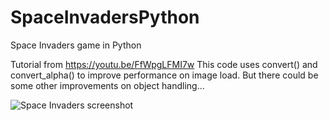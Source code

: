 # SpaceInvadersPython
Space Invaders game in Python

Tutorial from https://youtu.be/FfWpgLFMI7w
This code uses convert() and convert_alpha() to improve performance on image load.
But there could be some other improvements on object handling...

![Space Invaders screenshot](https://github.com/brccabral/SpaceInvadersPython/blob/master/SpaceInvaders.png)
